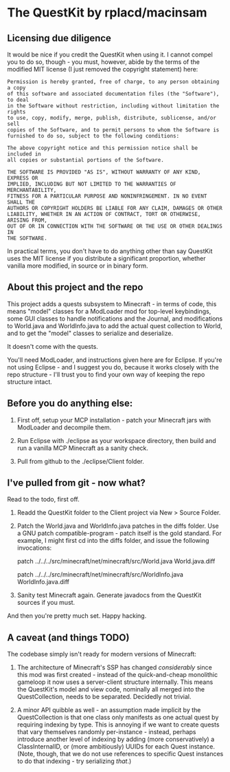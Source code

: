 # The QuestKit by rplacd/macinsam

## Licensing due diligence

It would be nice if you credit the QuestKit when using it. I cannot compel you to do so, though - you must, however, abide by the terms of the modified MIT license (I just removed the copyright statement) here:

    Permission is hereby granted, free of charge, to any person obtaining a copy
    of this software and associated documentation files (the "Software"), to deal
    in the Software without restriction, including without limitation the rights
    to use, copy, modify, merge, publish, distribute, sublicense, and/or sell
    copies of the Software, and to permit persons to whom the Software is
    furnished to do so, subject to the following conditions:

    The above copyright notice and this permission notice shall be included in
    all copies or substantial portions of the Software.

    THE SOFTWARE IS PROVIDED "AS IS", WITHOUT WARRANTY OF ANY KIND, EXPRESS OR
    IMPLIED, INCLUDING BUT NOT LIMITED TO THE WARRANTIES OF MERCHANTABILITY,
    FITNESS FOR A PARTICULAR PURPOSE AND NONINFRINGEMENT. IN NO EVENT SHALL THE
    AUTHORS OR COPYRIGHT HOLDERS BE LIABLE FOR ANY CLAIM, DAMAGES OR OTHER
    LIABILITY, WHETHER IN AN ACTION OF CONTRACT, TORT OR OTHERWISE, ARISING FROM,
    OUT OF OR IN CONNECTION WITH THE SOFTWARE OR THE USE OR OTHER DEALINGS IN
    THE SOFTWARE.

In practical terms, you don't have to do anything other than say QuestKit uses the MIT license if you distribute a significant proportion, whether vanilla more modified, in source or in binary form.

## About this project and the repo

This project adds a quests subsystem to Minecraft - in terms of code, this means "model" classes for a ModLoader mod for top-level keybindings, some GUI classes to handle notifications and the Journal, and modifications to World.java and WorldInfo.java to add the actual quest collection to World, and to get the "model" classes to serialize and deserialize.

It doesn't come with the quests.

You'll need ModLoader, and instructions given here are for Eclipse. If you're not using Eclipse - and I suggest you do, because it works closely with the repo structure - I'll trust you to find your own way of keeping the repo structure intact.

## Before you do anything else:

1. First off, setup your MCP installation - patch your Minecraft jars with ModLoader and decompile them. 

2. Run Eclipse with ./eclipse as your workspace directory, then build and run a vanilla MCP Minecraft as a sanity check.

3. Pull from github to the ./eclipse/Client folder.

## I've pulled from git - now what?

Read to the todo, first off.

1. Readd the QuestKit folder to the Client project via New > Source Folder.

2. Patch the World.java and WorldInfo.java patches in the diffs folder. Use a GNU patch compatible-program - patch itself is the gold standard. For example, I might first cd into the diffs folder, and issue the following invocations:

    patch ../../../src/minecraft/net/minecraft/src/World.java World.java.diff
	
    patch ../../../src/minecraft/net/minecraft/src/WorldInfo.java WorldInfo.java.diff

3. Sanity test Minecraft again. Generate javadocs from the QuestKit sources if you must.

And then you're pretty much set. Happy hacking.

## A caveat (and things TODO)

The codebase simply isn't ready for modern versions of Minecraft:

1. The architecture of Minecraft's SSP has changed *considerably* since this mod was first created - instead of the quick-and-cheap monolithic gameloop it now uses a server-client structure internally. This means the QuestKit's model and view code, nominally all merged into the QuestCollection, needs to be separated. Decidedly not trivial.

2. A minor API quibble as well - an assumption made implicit by the QuestCollection is that one class only manifests as one actual quest by requiring indexing by type. This is annoying if we want to create quests that vary themselves randomly per-instance - instead, perhaps introduce another level of indexing by adding (more conservatively) a ClassInternalID, or (more ambitiously) UUIDs for each Quest instance. (Note, though, that we do not use references to specific Quest instances to do that indexing - try serializing *that*.)
